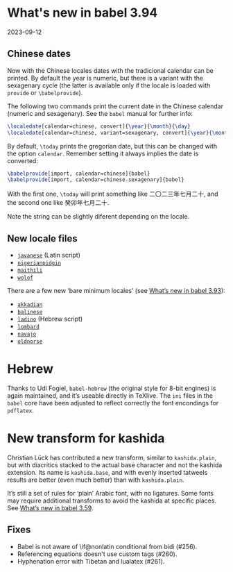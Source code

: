 # What's new in babel 3.94

2023-09-12

## Chinese dates

Now with the Chinese locales dates with the tradicional calendar can be
printed. By default the year is numeric, but there is a variant with
the sexagenary cycle (the latter is available only if the locale is
loaded with `provide` or `\babelprovide`).

The following two commands print the current date in the Chinese
calendar (numeric and sexagenary). See the `babel` manual for further
info:

```tex
\localedate[calendar=chinese, convert]{\year}{\month}{\day}
\localedate[calendar=chinese, variant=sexagenary, convert]{\year}{\month}{\day}
```

By default, `\today` prints the gregorian date, but this can be changed
with the option `calendar`. Remember setting it always implies the date
is converted:
```tex
\babelprovide[import, calendar=chinese]{babel}
\babelprovide[import, calendar=chinese.sexagenary]{babel}
```

With the first one, `\today` will print something like 二〇二三年七月二十, and
the second one like 癸卯年七月二十.

Note the string can be slightly diferent depending on the locale.

## New locale files

* [`javanese`](https://latex3.github.io/babel/guides/locale-javanese.html) (Latin script)
* [`nigerianpidgin`](https://latex3.github.io/babel/guides/locale-nigerianpidgin.html)
* [`maithili`](https://latex3.github.io/babel/guides/locale-maithili.html)
* [`wolof`](https://latex3.github.io/babel/guides/locale-wolof.html)

There are a few new ‘bare minimum locales’ (see [What’s new in babel 3.93](https://latex3.github.io/babel/news/whats-new-in-babel-3.93.html#new-locale-files)):

* [`akkadian`](https://latex3.github.io/babel/guides/locale-akkadian.html)
* [`balinese`](https://latex3.github.io/babel/guides/locale-balinese.html)
* [`ladino`](https://latex3.github.io/babel/guides/locale-ladino.html) (Hebrew script)
* [`lombard`](https://latex3.github.io/babel/guides/locale-lombard.html)
* [`navajo`](https://latex3.github.io/babel/guides/locale-navajo.html)
* [`oldnorse`](https://latex3.github.io/babel/guides/locale-oldnorse.html)

# Hebrew

Thanks to Udi Fogiel, `babel-hebrew` (the original style for 8-bit
engines) is again maintained, and it’s useable directly in TeXlive. The
`ini` files in the `babel` core have been adjusted to reflect correctly
the font encondings for `pdflatex`.

# New transform for kashida

Christian Lück has contributed a new transform, similar to
`kashida.plain`, but with diacritics stacked to the actual base
character and not the kashida extension. Its name is
`kashida.base`, and with evenly inserted tatweels results are
better (even much better) than with `kashida.plain`.

It’s still a set of rules for ‘plain’ Arabic font, with no ligatures.
Some fonts may require additional transforms to avoid the kashida at
specific places. See [What’s new in babel
3.59](https://latex3.github.io/babel/news/whats-new-in-babel-3.59.html).

## Fixes

* Babel is not aware of \if@nonlatin conditional from bidi (#256).
* Referencing equations doesn't use custom tags (#260).
* Hyphenation error with Tibetan and lualatex (#261).